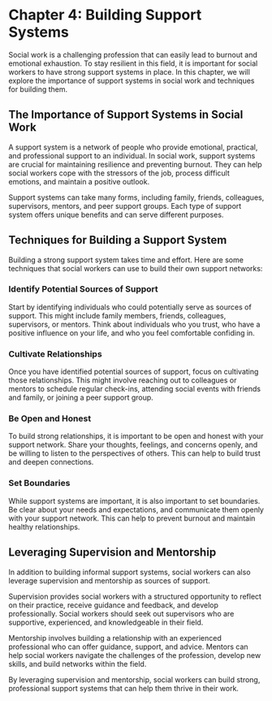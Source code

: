 Chapter 4: Building Support Systems
===================================

Social work is a challenging profession that can easily lead to burnout and emotional exhaustion. To stay resilient in this field, it is important for social workers to have strong support systems in place. In this chapter, we will explore the importance of support systems in social work and techniques for building them.

The Importance of Support Systems in Social Work
------------------------------------------------

A support system is a network of people who provide emotional, practical, and professional support to an individual. In social work, support systems are crucial for maintaining resilience and preventing burnout. They can help social workers cope with the stressors of the job, process difficult emotions, and maintain a positive outlook.

Support systems can take many forms, including family, friends, colleagues, supervisors, mentors, and peer support groups. Each type of support system offers unique benefits and can serve different purposes.

Techniques for Building a Support System
----------------------------------------

Building a strong support system takes time and effort. Here are some techniques that social workers can use to build their own support networks:

### Identify Potential Sources of Support

Start by identifying individuals who could potentially serve as sources of support. This might include family members, friends, colleagues, supervisors, or mentors. Think about individuals who you trust, who have a positive influence on your life, and who you feel comfortable confiding in.

### Cultivate Relationships

Once you have identified potential sources of support, focus on cultivating those relationships. This might involve reaching out to colleagues or mentors to schedule regular check-ins, attending social events with friends and family, or joining a peer support group.

### Be Open and Honest

To build strong relationships, it is important to be open and honest with your support network. Share your thoughts, feelings, and concerns openly, and be willing to listen to the perspectives of others. This can help to build trust and deepen connections.

### Set Boundaries

While support systems are important, it is also important to set boundaries. Be clear about your needs and expectations, and communicate them openly with your support network. This can help to prevent burnout and maintain healthy relationships.

Leveraging Supervision and Mentorship
-------------------------------------

In addition to building informal support systems, social workers can also leverage supervision and mentorship as sources of support.

Supervision provides social workers with a structured opportunity to reflect on their practice, receive guidance and feedback, and develop professionally. Social workers should seek out supervisors who are supportive, experienced, and knowledgeable in their field.

Mentorship involves building a relationship with an experienced professional who can offer guidance, support, and advice. Mentors can help social workers navigate the challenges of the profession, develop new skills, and build networks within the field.

By leveraging supervision and mentorship, social workers can build strong, professional support systems that can help them thrive in their work.
